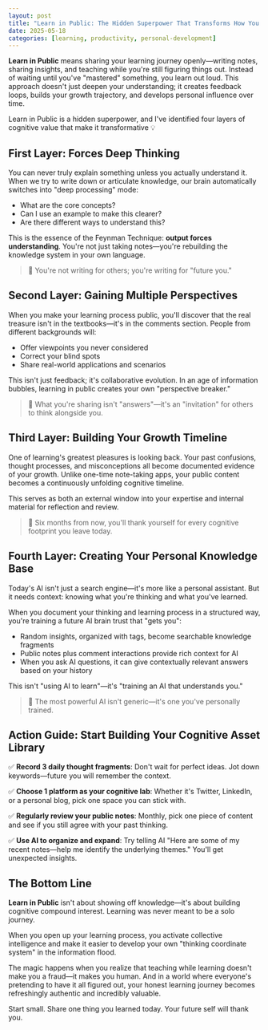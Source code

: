 ```yaml
---
layout: post
title: "Learn in Public: The Hidden Superpower That Transforms How You Grow"
date: 2025-05-18
categories: [learning, productivity, personal-development]
---
```


**Learn in Public** means sharing your learning journey openly—writing notes, sharing insights, and teaching while you're still figuring things out. Instead of waiting until you've "mastered" something, you learn out loud. This approach doesn't just deepen your understanding; it creates feedback loops, builds your growth trajectory, and develops personal influence over time.

Learn in Public is a hidden superpower, and I've identified four layers of cognitive value that make it transformative 💡

## First Layer: **Forces Deep Thinking**

You can never truly explain something unless you actually understand it. When we try to write down or articulate knowledge, our brain automatically switches into "deep processing" mode:

- What are the core concepts?
- Can I use an example to make this clearer?
- Are there different ways to understand this?

This is the essence of the Feynman Technique: **output forces understanding**. You're not just taking notes—you're rebuilding the knowledge system in your own language.

> 🎯 You're not writing for others; you're writing for "future you."

## Second Layer: **Gaining Multiple Perspectives**

When you make your learning process public, you'll discover that the real treasure isn't in the textbooks—it's in the comments section. People from different backgrounds will:

- Offer viewpoints you never considered
- Correct your blind spots
- Share real-world applications and scenarios

This isn't just feedback; it's collaborative evolution. In an age of information bubbles, learning in public creates your own "perspective breaker."

> 🎯 What you're sharing isn't "answers"—it's an "invitation" for others to think alongside you.

## Third Layer: **Building Your Growth Timeline**

One of learning's greatest pleasures is looking back. Your past confusions, thought processes, and misconceptions all become documented evidence of your growth. Unlike one-time note-taking apps, your public content becomes a continuously unfolding cognitive timeline.

This serves as both an external window into your expertise and internal material for reflection and review.

> 🎯 Six months from now, you'll thank yourself for every cognitive footprint you leave today.

## Fourth Layer: **Creating Your Personal Knowledge Base**

Today's AI isn't just a search engine—it's more like a personal assistant. But it needs context: knowing what you're thinking and what you've learned.

When you document your thinking and learning process in a structured way, you're training a future AI brain trust that "gets you":

- Random insights, organized with tags, become searchable knowledge fragments
- Public notes plus comment interactions provide rich context for AI
- When you ask AI questions, it can give contextually relevant answers based on your history

This isn't "using AI to learn"—it's "training an AI that understands you."

> 🎯 The most powerful AI isn't generic—it's one you've personally trained.

## Action Guide: Start Building Your Cognitive Asset Library

✅ **Record 3 daily thought fragments**: Don't wait for perfect ideas. Jot down keywords—future you will remember the context.

✅ **Choose 1 platform as your cognitive lab**: Whether it's Twitter, LinkedIn, or a personal blog, pick one space you can stick with.

✅ **Regularly review your public notes**: Monthly, pick one piece of content and see if you still agree with your past thinking.

✅ **Use AI to organize and expand**: Try telling AI "Here are some of my recent notes—help me identify the underlying themes." You'll get unexpected insights.

## The Bottom Line

**Learn in Public** isn't about showing off knowledge—it's about building cognitive compound interest. Learning was never meant to be a solo journey.

When you open up your learning process, you activate collective intelligence and make it easier to develop your own "thinking coordinate system" in the information flood.

The magic happens when you realize that teaching while learning doesn't make you a fraud—it makes you human. And in a world where everyone's pretending to have it all figured out, your honest learning journey becomes refreshingly authentic and incredibly valuable.

Start small. Share one thing you learned today. Your future self will thank you.